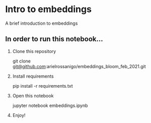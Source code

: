 # Intro to embeddings

A brief introduction to embeddings

## In order to run this notebook...

1. Clone this repository

    git clone git@github.com:arielrossanigo/embeddings_bloom_feb_2021.git

2. Install requirements

    pip install -r requirements.txt

3. Open this notebook

    jupyter notebook embeddings.ipynb

4. Enjoy!

